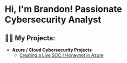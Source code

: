 <h1>Hi, I'm Brandon! Passionate Cybersecurity Analyst</h1>

 <h2>👨‍💻 My Projects:</h2>

- <b>Azure / Cloud Cybersecurity Projects</b>
  - [Creating a Live SOC / Honeynet in Azure](https://github.com/reproski/Cloud-SOC)
